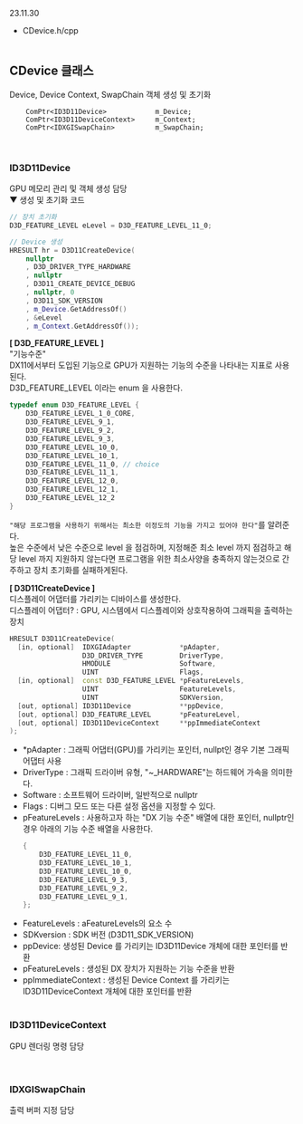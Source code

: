 23.11.30
- CDevice.h/cpp
<br><br>

## CDevice 클래스

Device, Device Context, SwapChain 객체 생성 및 초기화<br>
```
	ComPtr<ID3D11Device>			m_Device;
	ComPtr<ID3D11DeviceContext>		m_Context;
	ComPtr<IDXGISwapChain>			m_SwapChain;
```
<br>

### ID3D11Device
GPU 메모리 관리 및 객체 생성 담당<br>
▼ 생성 및 초기화 코드
```cpp
// 장치 초기화
D3D_FEATURE_LEVEL eLevel = D3D_FEATURE_LEVEL_11_0;

// Device 생성
HRESULT hr = D3D11CreateDevice(
    nullptr
    , D3D_DRIVER_TYPE_HARDWARE
    , nullptr
    , D3D11_CREATE_DEVICE_DEBUG
    , nullptr, 0
    , D3D11_SDK_VERSION
    , m_Device.GetAddressOf()
    , &eLevel
    , m_Context.GetAddressOf());
```
**[ D3D_FEATURE_LEVEL ]**<br>
"기능수준"<br>
DX11에서부터 도입된 기능으로 GPU가 지원하는 기능의 수준을 나타내는 지표로 사용된다.<br>
D3D_FEATURE_LEVEL 이라는 enum 을 사용한다.<br>
```cpp
typedef enum D3D_FEATURE_LEVEL {
    D3D_FEATURE_LEVEL_1_0_CORE,
    D3D_FEATURE_LEVEL_9_1,
    D3D_FEATURE_LEVEL_9_2,
    D3D_FEATURE_LEVEL_9_3,
    D3D_FEATURE_LEVEL_10_0,
    D3D_FEATURE_LEVEL_10_1,
    D3D_FEATURE_LEVEL_11_0, // choice
    D3D_FEATURE_LEVEL_11_1,
    D3D_FEATURE_LEVEL_12_0,
    D3D_FEATURE_LEVEL_12_1,
    D3D_FEATURE_LEVEL_12_2
}
```
`"해당 프로그램을 사용하기 위해서는 최소한 이정도의 기능을 가지고 있어야 한다"`를 알려준다.<br>
높은 수준에서 낮은 수준으로 level 을 점검하며, 지정해준 최소 level 까지 점검하고 해당 level 까지 지원하지 않는다면 프로그램을 위한 최소사양을 충족하지 않는것으로 간주하고 장치 초기화를 실패하게된다.<br>

**[ D3D11CreateDevice ]**<br>
디스플레이 어댑터를 가리키는 디바이스를 생성한다.<br>
디스플레이 어댑터? : GPU, 시스템에서 디스플레이와 상호작용하여 그래픽을 출력하는 장치
```cpp
HRESULT D3D11CreateDevice(
  [in, optional]  IDXGIAdapter            *pAdapter,
                  D3D_DRIVER_TYPE         DriverType,
                  HMODULE                 Software,
                  UINT                    Flags,
  [in, optional]  const D3D_FEATURE_LEVEL *pFeatureLevels,
                  UINT                    FeatureLevels,
                  UINT                    SDKVersion,
  [out, optional] ID3D11Device            **ppDevice,
  [out, optional] D3D_FEATURE_LEVEL       *pFeatureLevel,
  [out, optional] ID3D11DeviceContext     **ppImmediateContext
);
```
- *pAdapter : 그래픽 어댑터(GPU)를 가리키는 포인터, nullpt인 경우 기본 그래픽 어댑터 사용
- DriverType : 그래픽 드라이버 유형, "~_HARDWARE"는 하드웨어 가속을 의미한다.
- Software : 소프트웨어 드라이버, 일반적으로 nullptr
- Flags : 디버그 모드 또는 다른 설정 옵션을 지정할 수 있다.
- pFeatureLevels : 사용하고자 하는 "DX 기능 수준" 배열에 대한 포인터, nullptr인경우 아래의 기능 수준 배열을 사용한다.
    ```cpp
    {
        D3D_FEATURE_LEVEL_11_0,
        D3D_FEATURE_LEVEL_10_1,
        D3D_FEATURE_LEVEL_10_0,
        D3D_FEATURE_LEVEL_9_3,
        D3D_FEATURE_LEVEL_9_2,
        D3D_FEATURE_LEVEL_9_1,
    };
    ```
- FeatureLevels : aFeatureLevels의 요소 수
- SDKversion : SDK 버전 (D3D11_SDK_VERSION)
- ppDevice: 생성된 Device 를 가리키는 ID3D11Device 개체에 대한 포인터를 반환
- pFeatureLevels : 생성된 DX 장치가 지원하는 기능 수준을 반환
- ppImmediateContext : 생성된 Device Context 를 가리키는 ID3D11DeviceContext 개체에 대한 포인터를 반환
<br><br>

### ID3D11DeviceContext
GPU 렌더링 명령 담당<br>
<br><br>

### IDXGISwapChain
출력 버퍼 지정 담당<br>
<br><br>

